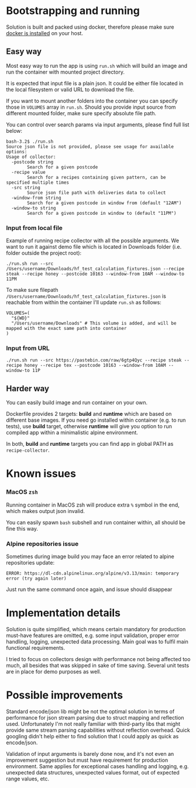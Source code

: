 # Bootstrapping and running

Solution is built and packed using docker, therefore please make sure
[docker is installed](https://docs.docker.com/get-docker/) on your host.

## Easy way

Most easy way to run the app is using `run.sh` which will build an image and run the container with mounted project
directory.

It is expected that input file is a plain json. It could be either file located in the local filesystem or valid URL to
download the file.

If you want to mount another folders into the container you can specify those in `VOLUMES` array in `run.sh`. Should you
provide input source from different mounted folder, make sure specify absolute file path.

You can control over search params via input arguments, please find full list below:

```shell
bash-3.2$ ./run.sh
Source json file is not provided, please see usage for available options:
Usage of collector:
  -postcode string
        Search for a given postcode
  -recipe value
        Search for a recipes containing given pattern, can be specified multiple times
  -src string
        Source json file path with deliveries data to collect
  -window-from string
        Search for a given postcode in window from (default "12AM")
  -window-to string
        Search for a given postcode in window to (default "11PM")
```

### Input from local file

Example of running recipe collector with all the possible arguments. We want to run it against demo file which is
located in Downloads folder
(i.e. folder outside the project root):

```shell
./run.sh run --src /Users/username/Downloads/hf_test_calculation_fixtures.json --recipe steak --recipe honey --postcode 10163 --window-from 10AM --window-to 11PM
```

To make sure filepath `/Users/username/Downloads/hf_test_calculation_fixtures.json`
is reachable from within the container I'll update `run.sh` as follows:

```shell
VOLUMES=(
  "${WD}"
  "/Users/username/Downloads" # This volume is added, and will be mapped with the exact same path into container
)
```

### Input from URL

```shell
./run.sh run --src https://pastebin.com/raw/6gtp4Qyc --recipe steak --recipe honey --recipe tex --postcode 10163 --window-from 10AM --window-to 11P
```

## Harder way

You can easily build image and run container on your own.

Dockerfile provides 2 targets: **build** and **runtime** which are based on different base images. If you need go
installed within container (e.g. to run tests), use **build**
target, otherwise **runtime** will give you option to run compiled app within a minimalistic alpine environment.

In both, **build** and **runtime** targets you can find app in global PATH as `recipe-collector`.

# Known issues

### MacOS `zsh`

Running container in MacOS zsh will produce extra `%` symbol in the end, which makes output json invalid.

You can easily spawn `bash` subshell and run container within, all should be fine this way.

### Alpine repositories issue

Sometimes during image build you may face an error related to alpine repositories update:

```shell
ERROR: https://dl-cdn.alpinelinux.org/alpine/v3.13/main: temporary error (try again later)
```

Just run the same command once again, and issue should disappear

# Implementation details

Solution is quite simplified, which means certain mandatory for production must-have features are omitted, e.g. some
input validation, proper error handling, logging, unexpected data processing. Main goal was to fulfil main functional
requirements.

I tried to focus on collectors design with performance not being affected too much, all besides that was skipped in sake
of time saving. Several unit tests are in place for demo purposes as well.

# Possible improvements

Standard encode/json lib might be not the optimal solution in terms of performance for json stream parsing due to struct
mapping and reflection used. Unfortunately I'm not really familiar with third-party libs that might provide same stream
parsing capabilities without reflection overhead. Quick googling didn't help either to find solution that I could apply
as quick as encode/json.

Validation of input arguments is barely done now, and it's not even an improvement suggestion but must have requirement
for production environment. Same applies for exceptional cases handling and logging, e.g. unexpected data structures,
unexpected values format, out of expected range values, etc. 
